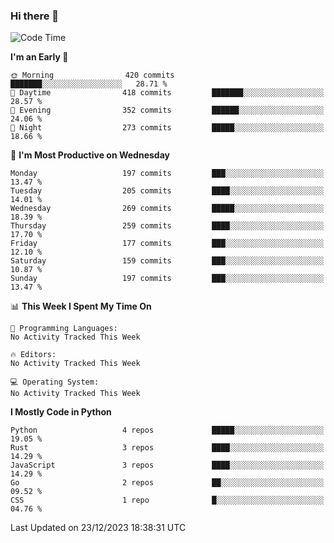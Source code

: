 ### Hi there 👋
<!--START_SECTION:waka-->
![Code Time](http://img.shields.io/badge/Code%20Time-206%20hrs%2030%20mins-blue)

**I'm an Early 🐤** 

```text
🌞 Morning                420 commits         ███████░░░░░░░░░░░░░░░░░░   28.71 % 
🌆 Daytime                418 commits         ███████░░░░░░░░░░░░░░░░░░   28.57 % 
🌃 Evening                352 commits         ██████░░░░░░░░░░░░░░░░░░░   24.06 % 
🌙 Night                  273 commits         █████░░░░░░░░░░░░░░░░░░░░   18.66 % 
```
📅 **I'm Most Productive on Wednesday** 

```text
Monday                   197 commits         ███░░░░░░░░░░░░░░░░░░░░░░   13.47 % 
Tuesday                  205 commits         ████░░░░░░░░░░░░░░░░░░░░░   14.01 % 
Wednesday                269 commits         █████░░░░░░░░░░░░░░░░░░░░   18.39 % 
Thursday                 259 commits         ████░░░░░░░░░░░░░░░░░░░░░   17.70 % 
Friday                   177 commits         ███░░░░░░░░░░░░░░░░░░░░░░   12.10 % 
Saturday                 159 commits         ███░░░░░░░░░░░░░░░░░░░░░░   10.87 % 
Sunday                   197 commits         ███░░░░░░░░░░░░░░░░░░░░░░   13.47 % 
```


📊 **This Week I Spent My Time On** 

```text
💬 Programming Languages: 
No Activity Tracked This Week

🔥 Editors: 
No Activity Tracked This Week

💻 Operating System: 
No Activity Tracked This Week
```

**I Mostly Code in Python** 

```text
Python                   4 repos             █████░░░░░░░░░░░░░░░░░░░░   19.05 % 
Rust                     3 repos             ████░░░░░░░░░░░░░░░░░░░░░   14.29 % 
JavaScript               3 repos             ████░░░░░░░░░░░░░░░░░░░░░   14.29 % 
Go                       2 repos             ██░░░░░░░░░░░░░░░░░░░░░░░   09.52 % 
CSS                      1 repo              █░░░░░░░░░░░░░░░░░░░░░░░░   04.76 % 
```




 Last Updated on 23/12/2023 18:38:31 UTC
<!--END_SECTION:waka-->

<!--
**YoganshSharma/YoganshSharma** is a ✨ _special_ ✨ repository because its `README.md` (this file) appears on your GitHub profile.

Here are some ideas to get you started:

- 🔭 I’m currently working on ...
- 🌱 I’m currently learning ...
- 👯 I’m looking to collaborate on ...
- 🤔 I’m looking for help with ...
- 💬 Ask me about ...
- 📫 How to reach me: ...
- 😄 Pronouns: ...
- ⚡ Fun fact: ...
-->
